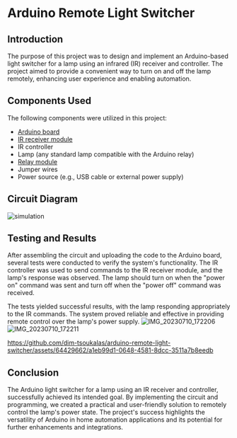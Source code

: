 # Arduino Remote Light Switcher
## Introduction
The purpose of this project was to design and implement an Arduino-based light switcher for a lamp using an infrared (IR) receiver and controller. The project aimed to provide a convenient way to turn on and off the lamp remotely, enhancing user experience and enabling automation.

## Components Used
The following components were utilized in this project:

- [Arduino board](https://store.arduino.cc/products/arduino-uno-rev3)
- [IR receiver module](https://store.arduino.cc/products/ir-receiver-sensor?queryID=undefined)
- IR controller
- Lamp (any standard lamp compatible with the Arduino relay)
- [Relay module](https://store.arduino.cc/products/1-relay-module-5-vdc-10a-assembled?queryID=1ed0183eb23056c625b2e9d5c69c52bb)
- Jumper wires
- Power source (e.g., USB cable or external power supply)

## Circuit Diagram
![simulation](https://github.com/dim-tsoukalas/arduino-remote-light-switcher/assets/64429662/5b6b54c5-9e48-47da-b2fb-39b8413fc4aa)

## Testing and Results
After assembling the circuit and uploading the code to the Arduino board, several tests were conducted to verify the system's functionality. The IR controller was used to send commands to the IR receiver module, and the lamp's response was observed. The lamp should turn on when the "power on" command was sent and turn off when the "power off" command was received.

The tests yielded successful results, with the lamp responding appropriately to the IR commands. The system proved reliable and effective in providing remote control over the lamp's power supply.
![IMG_20230710_172206](https://github.com/dim-tsoukalas/arduino-remote-light-switcher/assets/64429662/d58e4c8b-8e35-4095-9eec-bb512cfa6174)
![IMG_20230710_172211](https://github.com/dim-tsoukalas/arduino-remote-light-switcher/assets/64429662/931da2e0-7661-432c-83a5-a1dff92e4b3c)


https://github.com/dim-tsoukalas/arduino-remote-light-switcher/assets/64429662/a1eb99d1-0648-4581-8dcc-3511a7b8eedb
## Conclusion
The Arduino light switcher for a lamp using an IR receiver and controller, successfully achieved its intended goal. By implementing the circuit and programming, we created a practical and user-friendly solution to remotely control the lamp's power state. The project's success highlights the versatility of Arduino in home automation applications and its potential for further enhancements and integrations.
